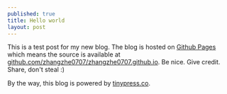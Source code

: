 ```yaml
---
published: true
title: Hello world
layout: post
---
```

This is a test post for my new blog. The blog is hosted on [Github Pages](http://pages.github.com/) which means the source is available at [github.com/zhangzhe0707/zhangzhe0707.github.io](http://github.com/zhangzhe0707/zhangzhe0707.github.io). Be nice. Give credit. Share, don't steal :)

By the way, this blog is powered by [tinypress.co](https://tinypress.co).